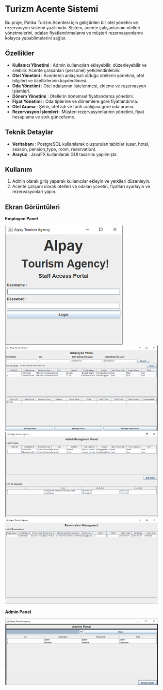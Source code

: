 # Turizm Acente Sistemi

Bu proje, Patika Turizm Acentesi için geliştirilen bir otel yönetim ve rezervasyon sistemi yazılımıdır. Sistem, acente çalışanlarının otelleri yönetmelerini, odaları fiyatlandırmalarını ve müşteri rezervasyonlarını kolayca yapabilmelerini sağlar.

## Özellikler
* **Kullanıcı Yönetimi** : Admin kullanıcıları ekleyebilir, düzenleyebilir ve silebilir. Acente çalışanları (personel) yetkilendirilebilir.
* **Otel Yönetimi** : Acentenin anlaşmalı olduğu otellerin yönetimi, otel bilgileri ve özelliklerinin kaydedilmesi.
* **Oda Yönetimi** : Otel odalarının listelenmesi, ekleme ve rezervasyon işlemleri.
* **Dönem Yönetimi** : Otellerin dönemsel fiyatlandırma yönetimi.
* **Fiyat Yönetimi** : Oda tiplerine ve dönemlere göre fiyatlandırma.
* **Otel Arama** : Şehir, otel adı ve tarih aralığına göre oda arama.
* **Rezervasyon İşlemleri** : Müşteri rezervasyonlarının yönetimi, fiyat hesaplama ve stok güncelleme.

## Teknik Detaylar
* **Veritabanı** : PostgreSQL kullanılarak oluşturulan tablolar (user, hotel, season, pension_type, room, reservation).
* **Arayüz** : JavaFX kullanılarak GUI tasarımı yapılmıştır.

## Kullanım
1. Admin olarak giriş yaparak kullanıcılar ekleyin ve yetkileri düzenleyin.
2. Acente çalışanı olarak otelleri ve odaları yönetin, fiyatları ayarlayın ve rezervasyonları yapın.

## Ekran Görüntüleri
**Employee Panel** 

![img.png](img.png)
![img_1.png](img_1.png)
![img_2.png](img_2.png)
![img_3.png](img_3.png)

**Admin Panel**

![img_4.png](img_4.png)